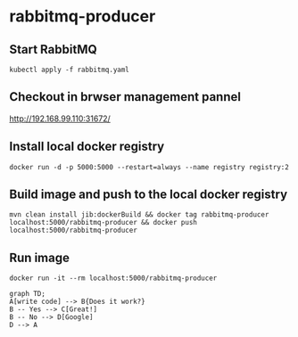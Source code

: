 # rabbitmq-producer

## Start RabbitMQ
````
kubectl apply -f rabbitmq.yaml
````

## Checkout in brwser management pannel
http://192.168.99.110:31672/

## Install local docker registry
````
docker run -d -p 5000:5000 --restart=always --name registry registry:2
````

## Build image and push to the local docker registry
````
mvn clean install jib:dockerBuild && docker tag rabbitmq-producer localhost:5000/rabbitmq-producer && docker push localhost:5000/rabbitmq-producer
````
## Run image
````
docker run -it --rm localhost:5000/rabbitmq-producer
````


````mermaid
graph TD;
A[write code] --> B{Does it work?}
B -- Yes --> C[Great!]
B -- No --> D[Google]
D --> A
````

